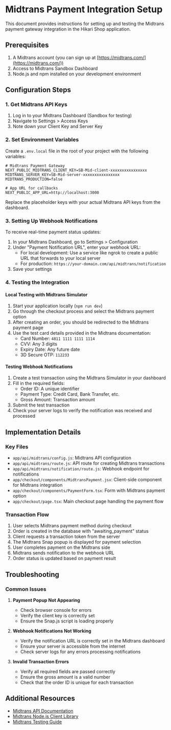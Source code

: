 # Midtrans Payment Integration Setup

This document provides instructions for setting up and testing the Midtrans payment gateway integration in the Hikari Shop application.

## Prerequisites

1. A Midtrans account (you can sign up at [https://midtrans.com/](https://midtrans.com/))
2. Access to Midtrans Sandbox Dashboard
3. Node.js and npm installed on your development environment

## Configuration Steps

### 1. Get Midtrans API Keys

1. Log in to your Midtrans Dashboard (Sandbox for testing)
2. Navigate to Settings > Access Keys
3. Note down your Client Key and Server Key

### 2. Set Environment Variables

Create a `.env.local` file in the root of your project with the following variables:

```
# Midtrans Payment Gateway
NEXT_PUBLIC_MIDTRANS_CLIENT_KEY=SB-Mid-client-xxxxxxxxxxxxxxxx
MIDTRANS_SERVER_KEY=SB-Mid-server-xxxxxxxxxxxxxxxx
MIDTRANS_PRODUCTION=false

# App URL for callbacks
NEXT_PUBLIC_APP_URL=http://localhost:3000
```

Replace the placeholder keys with your actual Midtrans API keys from the dashboard.

### 3. Setting Up Webhook Notifications

To receive real-time payment status updates:

1. In your Midtrans Dashboard, go to Settings > Configuration
2. Under "Payment Notification URL", enter your webhook URL:
   - For local development: Use a service like ngrok to create a public URL that forwards to your local server
   - For production: `https://your-domain.com/api/midtrans/notification`
3. Save your settings

### 4. Testing the Integration

#### Local Testing with Midtrans Simulator

1. Start your application locally (`npm run dev`)
2. Go through the checkout process and select the Midtrans payment option
3. After creating an order, you should be redirected to the Midtrans payment page
4. Use the test card details provided in the Midtrans documentation:
   - Card Number: `4811 1111 1111 1114`
   - CVV: Any 3 digits
   - Expiry Date: Any future date
   - 3D Secure OTP: `112233`

#### Testing Webhook Notifications

1. Create a test transaction using the Midtrans Simulator in your dashboard
2. Fill in the required fields:
   - Order ID: A unique identifier
   - Payment Type: Credit Card, Bank Transfer, etc.
   - Gross Amount: Transaction amount
3. Submit the test transaction
4. Check your server logs to verify the notification was received and processed

## Implementation Details

### Key Files

- `app/api/midtrans/config.js`: Midtrans API configuration
- `app/api/midtrans/route.js`: API route for creating Midtrans transactions
- `app/api/midtrans/notification/route.js`: Webhook endpoint for notifications
- `app/checkout/components/MidtransPayment.jsx`: Client-side component for Midtrans integration
- `app/checkout/components/PaymentForm.tsx`: Form with Midtrans payment option
- `app/checkout/page.tsx`: Main checkout page handling the payment flow

### Transaction Flow

1. User selects Midtrans payment method during checkout
2. Order is created in the database with "awaiting_payment" status
3. Client requests a transaction token from the server
4. The Midtrans Snap popup is displayed for payment selection
5. User completes payment on the Midtrans side
6. Midtrans sends notification to the webhook URL
7. Order status is updated based on payment result

## Troubleshooting

### Common Issues

1. **Payment Popup Not Appearing**
   - Check browser console for errors
   - Verify the client key is correctly set
   - Ensure the Snap.js script is loading properly

2. **Webhook Notifications Not Working**
   - Verify the notification URL is correctly set in the Midtrans dashboard
   - Ensure your server is accessible from the internet
   - Check server logs for any errors processing notifications

3. **Invalid Transaction Errors**
   - Verify all required fields are passed correctly
   - Ensure the gross amount is a valid number
   - Check that the order ID is unique for each transaction

## Additional Resources

- [Midtrans API Documentation](https://docs.midtrans.com/)
- [Midtrans Node.js Client Library](https://github.com/midtrans/midtrans-nodejs-client)
- [Midtrans Testing Guide](https://docs.midtrans.com/en/technical-reference/testing-payment) 